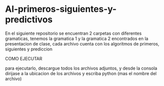 # Al-primeros-siguientes-y-predictivos
En el siguiente repositorio se encuentran 2 carpetas con diferentes gramaticas, tenemos la gramatica 1 y la gramatica 2 encontrados en la presentacion de clase, cada archivo cuenta con los algoritmos de primeros, siguientes y prediccion


COMO EJECUTAR

para ejecutarlo, descargue todos los archivos adjuntos, y desde la consola dirijase a la ubicacion de los archivos y escriba python (mas el nombre del archivo)
